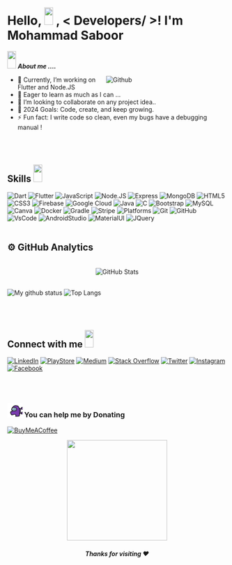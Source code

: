 <!-- ![Hello](Hello.gif) -->

<h1>  Hello, <img src = "https://raw.githubusercontent.com/MartinHeinz/MartinHeinz/master/wave.gif" width = 20px height=40px > ,  < Developers/ >!  I'm Mohammad Saboor</h1> 

<!-- <h1><img src="https://emojis.slackmojis.com/emojis/images/1507582538/3014/technologist.jpg?1507582538" align="center" width="28" /> Mohammad Saboor  
<H3><img src="https://emojis.slackmojis.com/emojis/images/1600706728/10521/meow_code.gif?1600706728" align="center" width="28" /> Full Stack Developer ! </h3>
</h1> -->


<img src="https://media.giphy.com/media/iY8CRBdQXODJSCERIr/giphy.gif" width = 20px height=40px >&nbsp;***About me ....***

<img width="55%" align="right" alt="Github" src="https://raw.githubusercontent.com/onimur/.github/master/.resources/git-header.svg" />

- 🔭 Currently, I’m working on Flutter and Node.JS
- 🌱 Eager to learn as much as I can ...
- 👯 I’m looking to collaborate on any project idea..
- 🥅 2024 Goals: Code, create, and keep growing.
- ⚡ Fun fact: I write code so clean, even my bugs have a debugging manual !

<!-- <H3><img src="https://emojis.slackmojis.com/emojis/images/1619739775/34137/me_too.gif?1619739775" align="center" width="28" /> Languages and Tools </h3> -->
<br/><br/>
<h2> Skills <img src = "https://media2.giphy.com/media/QssGEmpkyEOhBCb7e1/giphy.gif?cid=ecf05e47a0n3gi1bfqntqmob8g9aid1oyj2wr3ds3mg700bl&rid=giphy.gif" width = 20px height=40px> </h2>

![Dart](https://img.shields.io/badge/dart-%230175C2.svg?style=for-the-badge&logo=dart&logoColor=white) ![Flutter](https://img.shields.io/badge/Flutter-%2302569B.svg?style=for-the-badge&logo=Flutter&logoColor=white) ![JavaScript](https://img.shields.io/badge/javascript-%23323330.svg?style=for-the-badge&logo=javascript&logoColor=%23F7DF1E) ![Node.JS](https://img.shields.io/badge/node.js-339933?style=for-the-badge&logo=Node.js&logoColor=white) 
![Express](https://img.shields.io/badge/Express.js-000000?logo=express&logoColor=fff&style=flat) ![MongoDB](https://img.shields.io/badge/MongoDB-%234ea94b.svg?style=for-the-badge&logo=mongodb&logoColor=white) ![HTML5](https://img.shields.io/badge/html5-%23E34F26.svg?style=for-the-badge&logo=html5&logoColor=white) ![CSS3](https://img.shields.io/badge/css3-%231572B6.svg?style=for-the-badge&logo=css3&logoColor=white) ![Firebase](https://img.shields.io/badge/firebase-%23039BE5.svg?style=for-the-badge&logo=firebase) ![Google Cloud](https://img.shields.io/badge/Google%20Cloud-%234285F4.svg?style=for-the-badge&logo=google-cloud&logoColor=white) ![Java](https://img.shields.io/badge/java-%23ED8B00.svg?style=for-the-badge&logo=java&logoColor=white) ![C](https://img.shields.io/badge/c-%2300599C.svg?style=for-the-badge&logo=c&logoColor=white)   ![Bootstrap](https://img.shields.io/badge/bootstrap-%23563D7C.svg?style=for-the-badge&logo=bootstrap&logoColor=white) ![MySQL](https://img.shields.io/badge/mysql-%2300f.svg?style=for-the-badge&logo=mysql&logoColor=white)	![Canva](https://img.shields.io/badge/Canva-%2300C4CC.svg?style=for-the-badge&logo=Canva&logoColor=white) ![Docker](https://img.shields.io/badge/docker-%230db7ed.svg?style=for-the-badge&logo=docker&logoColor=white) ![Gradle](https://img.shields.io/badge/Gradle-02303A.svg?style=for-the-badge&logo=Gradle&logoColor=white) ![Stripe](https://img.shields.io/badge/stripe-626CD9?style=for-the-badge&logo=stripe&logoColor=white) ![Platforms](https://img.shields.io/badge/Platform-Android%20%7C%20IOS%20%7C%20Web-green) ![Git](https://img.shields.io/badge/git-F1502F?style=for-the-badge&logo=git&logoColor=white) ![GitHub](https://img.shields.io/badge/github-171515?style=for-the-badge&logo=github&logoColor=white) ![VsCode](https://img.shields.io/badge/VSCode-0078d7?style=for-the-badge&logo=VSCode&logoColor=white) ![AndroidStudio](https://img.shields.io/badge/AndroidStudio-3DDC84?style=for-the-badge&logo=AndroidStudio&logoColor=white) ![MaterialUI](https://img.shields.io/badge/MaterialUI-3f51b5?style=for-the-badge&logo=MaterialUI&logoColor=white) ![JQuery](https://img.shields.io/badge/JQUERY-0769ad?style=for-the-badge&logo=JQUERY&logoColor=white)
<br><br>


<!-- 
<h3><img src="https://github.com/smsaboor/smsaboor/blob/main/statistics.gif" width="35" height="30"> Tech Stack </h3>

![](https://github-readme-stats.vercel.app/api?username=smsaboor&count_private=true&show_icons=true&theme=radical&hide=issues&include_all_commits=true)<br/>
![](https://github-readme-streak-stats.herokuapp.com/?user=smsaboor&theme=radical)<br/>
![](https://github-readme-stats.vercel.app/api/top-langs/?username=smsaboor&theme=radical&hide=makefile&&count_private=true&layout=compact&show_icons=true) -->

<h2>⚙️  GitHub Analytics</h2>

<div>
  <p align="center">
 <br/>
    <img src="https://github-readme-streak-stats.herokuapp.com/?user=smsaboor" alt="GitHub Stats" /> <br/><br/>
</div>

![My github status](https://github-readme-stats.vercel.app/api?username=smsaboor&show_icons=true&include_all_commits=true) 
![Top Langs](https://github-readme-stats.vercel.app/api/top-langs/?username=smsaboor&layout=compact)

<br><br>

<!-- <H3><img src="https://emojis.slackmojis.com/emojis/images/1579216111/7550/pikachu_wave.gif?1579216111" align="center" width="28" /> Socials </H3> -->

  <h2> Connect with me <img src='https://raw.githubusercontent.com/ShahriarShafin/ShahriarShafin/main/Assets/handshake.gif' width = 20px height=40px> </h2>


[![LinkedIn](https://img.shields.io/badge/LinkedIn-%230077B5.svg?logo=linkedin&logoColor=white)](https://www.linkedin.com/in/saboorkhanindia) 
[![PlayStore](https://img.shields.io/badge/Google%20Play-414141?logo=google-play&logoColor=white)](https://play.google.com/store/apps/developer?id=MohammadSaboor)
[![Medium](https://img.shields.io/badge/Medium-12100E?logo=medium&logoColor=white)](https://medium.com/@mca.saboor)
[![Stack Overflow](https://img.shields.io/badge/-Stackoverflow-FE7A16?logo=stack-overflow&logoColor=white)](https://stackoverflow.com/users/18270969/saboor-khan)
[![Twitter](https://img.shields.io/badge/Twitter-1DA1F2?logo=twitter&logoColor=white)](https://twitter.com/saboorkhanindia)
[![Instagram](https://img.shields.io/badge/instagram-%23E4405F.svg?&logo=instagram&logoColor=white)](https://instagram.com/saboorkhanindia?igshid=35jid2u2ui83)
[![Facebook](https://img.shields.io/badge/Facebook-%231877F2.svg?logo=Facebook&logoColor=white)](https://facebook.com/md.saboor.961) 

<br><br>


<h3><img src="https://github.com/smsaboor/smsaboor/blob/main/amongs.gif" width="35" height="33"> You can help me by Donating </h3>

  [![BuyMeACoffee](https://img.shields.io/badge/Buy%20Me%20a%20Pizza-ffdd00?style=for-the-badge&logo=buy-me-a-coffee&logoColor=black)](https://buymeacoffee.com/mcasaboor) 




<p align="center">
	<img src="https://github.com/smsaboor/smsaboor/blob/main/github.gif" height="230px" width ="230px">
	
   <p align="center">
	<h5 align="center">Thanks for visiting ❤️</h5>
</p>




  
  
